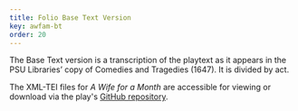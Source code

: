 ```yaml
---
title: Folio Base Text Version
key: awfam-bt
order: 20
---
```


<p>The Base Text version is a transcription of the playtext as it appears in the PSU Libraries’ copy of Comedies and Tragedies (1647). It is divided by act.</p>
<p>The XML-TEI files for <i>A Wife for a Month</i> are accessible for viewing or download via the play's <a href="https://github.com/psu-libraries/dbfp-awfam/tree/main/src/files">GitHub repository</a>.
